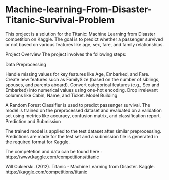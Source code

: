 # Machine-learning-From-Disaster-Titanic-Survival-Problem
This project is a solution for the Titanic: Machine Learning from Disaster competition on Kaggle. The goal is to predict whether a passenger survived or not based on various features like age, sex, fare, and family relationships.

Project Overview
The project involves the following steps:

Data Preprocessing

Handle missing values for key features like Age, Embarked, and Fare.
Create new features such as FamilySize (based on the number of siblings, spouses, and parents aboard).
Convert categorical features (e.g., Sex and Embarked) into numerical values using one-hot encoding.
Drop irrelevant columns like Cabin, Name, and Ticket.
Model Building

A Random Forest Classifier is used to predict passenger survival.
The model is trained on the preprocessed dataset and evaluated on a validation set using metrics like accuracy, confusion matrix, and classification report.
Prediction and Submission

The trained model is applied to the test dataset after similar preprocessing.
Predictions are made for the test set and a submission file is generated in the required format for Kaggle.

The competetion and data can be found here : https://www.kaggle.com/competitions/titanic

Will Cukierski. (2012). Titanic - Machine Learning from Disaster. Kaggle. https://kaggle.com/competitions/titanic
